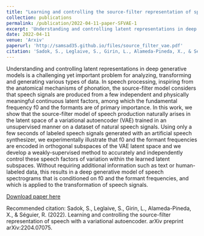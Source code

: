 ```yaml
---
title: "Learning and controlling the source-filter representation of speech with a variational autoencoder"
collection: publications
permalink: /publication/2022-04-11-paper-SFVAE-1
excerpt: 'Understanding and controlling latent representations in deep generative models is a challenging yet important problem for analyzing, transforming and generating various types of data. In speech processing, inspiring from the anatomical mechanisms of phonation, the source-filter model considers that speech signals are produced from a few independent and physically meaningful continuous latent factors, among which the fundamental frequency f0 and the formants are of primary importance. In this work, we show that the source-filter model of speech production naturally arises in the latent space of a variational autoencoder (VAE) trained in an unsupervised manner on a dataset of natural speech signals. Using only a few seconds of labeled speech signals generated with an artificial speech synthesizer, we experimentally illustrate that f0 and the formant frequencies are encoded in orthogonal subspaces of the VAE latent space and we develop a weakly-supervised method to accurately and independently control these speech factors of variation within the learned latent subspaces. Without requiring additional information such as text or human-labeled data, this results in a deep generative model of speech spectrograms that is conditioned on f0 and the formant frequencies, and which is applied to the transformation of speech signals.'
date: 2022-04-11
venue: 'Arxiv'
paperurl: 'http://samsad35.github.io/files/source_filter_vae.pdf'
citation: 'Sadok, S., Leglaive, S., Girin, L., Alameda-Pineda, X., & Séguier, R. (2022). Learning and controlling the source-filter representation of speech with a variational autoencoder. arXiv preprint arXiv:2204.07075.'
---
```

Understanding and controlling latent representations in deep generative models is a challenging yet important problem for analyzing, transforming and generating various types of data. In speech processing, inspiring from the anatomical mechanisms of phonation, the source-filter model considers that speech signals are produced from a few independent and physically meaningful continuous latent factors, among which the fundamental frequency f0 and the formants are of primary importance. In this work, we show that the source-filter model of speech production naturally arises in the latent space of a variational autoencoder (VAE) trained in an unsupervised manner on a dataset of natural speech signals. Using only a few seconds of labeled speech signals generated with an artificial speech synthesizer, we experimentally illustrate that f0 and the formant frequencies are encoded in orthogonal subspaces of the VAE latent space and we develop a weakly-supervised method to accurately and independently control these speech factors of variation within the learned latent subspaces. Without requiring additional information such as text or human-labeled data, this results in a deep generative model of speech spectrograms that is conditioned on f0 and the formant frequencies, and which is applied to the transformation of speech signals.

[Download paper here](http://samsad35.github.io/files/source_filter_vae.pdf)

Recommended citation: Sadok, S., Leglaive, S., Girin, L., Alameda-Pineda, X., & Séguier, R. (2022). Learning and controlling the source-filter representation of speech with a variational autoencoder. arXiv preprint arXiv:2204.07075.
